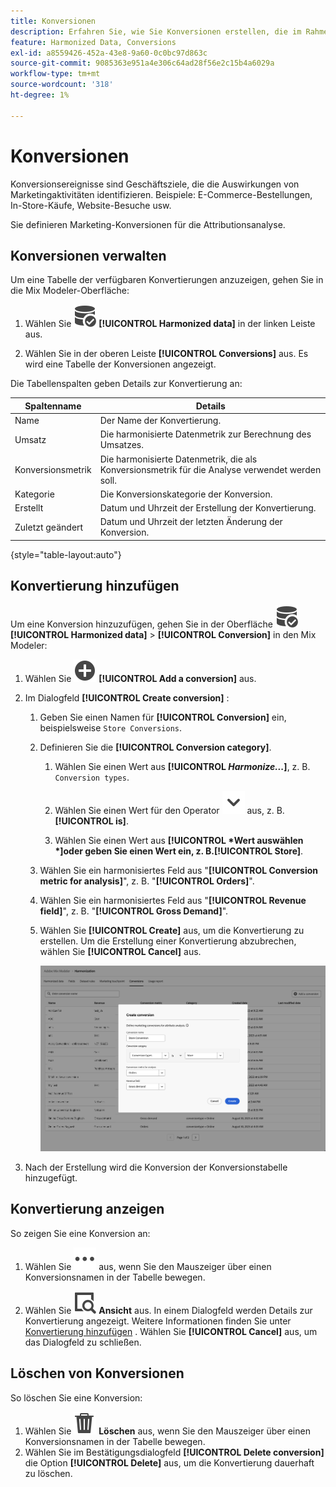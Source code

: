 ```yaml
---
title: Konversionen
description: Erfahren Sie, wie Sie Konversionen erstellen, die im Rahmen der Harmonisierung Ihrer Daten in Mix Modeler verwendet werden.
feature: Harmonized Data, Conversions
exl-id: a8559426-452a-43e8-9a60-0c0bc97d863c
source-git-commit: 9085363e951a4e306c64ad28f56e2c15b4a6029a
workflow-type: tm+mt
source-wordcount: '318'
ht-degree: 1%

---
```


# Konversionen

Konversionsereignisse sind Geschäftsziele, die die Auswirkungen von Marketingaktivitäten identifizieren. Beispiele: E-Commerce-Bestellungen, In-Store-Käufe, Website-Besuche usw.

Sie definieren Marketing-Konversionen für die Attributionsanalyse.

## Konversionen verwalten

Um eine Tabelle der verfügbaren Konvertierungen anzuzeigen, gehen Sie in die Mix Modeler-Oberfläche:

1. Wählen Sie ![DataSearch](/help/assets//icons/DataCheck.svg) **[!UICONTROL Harmonized data]** in der linken Leiste aus.

1. Wählen Sie in der oberen Leiste **[!UICONTROL Conversions]** aus. Es wird eine Tabelle der Konversionen angezeigt.

Die Tabellenspalten geben Details zur Konvertierung an:

| Spaltenname | Details |
| --- | ---|
| Name | Der Name der Konvertierung. |
| Umsatz | Die harmonisierte Datenmetrik zur Berechnung des Umsatzes. |
| Konversionsmetrik | Die harmonisierte Datenmetrik, die als Konversionsmetrik für die Analyse verwendet werden soll. |
| Kategorie | Die Konversionskategorie der Konversion. |
| Erstellt | Datum und Uhrzeit der Erstellung der Konvertierung. |
| Zuletzt geändert | Datum und Uhrzeit der letzten Änderung der Konversion. |

{style="table-layout:auto"}

## Konvertierung hinzufügen

Um eine Konversion hinzuzufügen, gehen Sie in der Oberfläche ![DataSearch](/help/assets//icons/DataCheck.svg) **[!UICONTROL Harmonized data]** > **[!UICONTROL Conversion]** in den Mix Modeler:

1. Wählen Sie ![Hinzufügen](/help/assets//icons/AddCircle.svg) **[!UICONTROL Add a conversion]** aus.

1. Im Dialogfeld **[!UICONTROL Create conversion]** :

   1. Geben Sie einen Namen für **[!UICONTROL Conversion]** ein, beispielsweise `Store Conversions`.

   1. Definieren Sie die **[!UICONTROL Conversion category]**.

      1. Wählen Sie einen Wert aus **[!UICONTROL *Harmonize...*]**, z. B. `Conversion types`.

      1. Wählen Sie einen Wert für den Operator ![Chevron](/help/assets//icons/ChevronDown.svg) aus, z. B. **[!UICONTROL is]**.

      1. Wählen Sie einen Wert aus **[!UICONTROL *Wert auswählen *]**oder geben Sie einen Wert ein, z. B.**[!UICONTROL Store]**.

   1. Wählen Sie ein harmonisiertes Feld aus &quot;**[!UICONTROL Conversion metric for analysis]**&quot;, z. B. &quot;**[!UICONTROL Orders]**&quot;.

   1. Wählen Sie ein harmonisiertes Feld aus &quot;**[!UICONTROL Revenue field]**&quot;, z. B. &quot;**[!UICONTROL Gross Demand]**&quot;.

   1. Wählen Sie **[!UICONTROL Create]** aus, um die Konvertierung zu erstellen. Um die Erstellung einer Konvertierung abzubrechen, wählen Sie **[!UICONTROL Cancel]** aus.

      ![ALT-Text](/help/assets//create-conversion.png)

1. Nach der Erstellung wird die Konversion der Konversionstabelle hinzugefügt.


## Konvertierung anzeigen

So zeigen Sie eine Konversion an:

1. Wählen Sie ![Mehr](/help/assets//icons/More.svg) aus, wenn Sie den Mauszeiger über einen Konversionsnamen in der Tabelle bewegen.

1. Wählen Sie ![Ansicht](/help/assets//icons/ViewDetail.svg) **Ansicht** aus. In einem Dialogfeld werden Details zur Konvertierung angezeigt. Weitere Informationen finden Sie unter [Konvertierung hinzufügen](#add-a-conversion) . Wählen Sie **[!UICONTROL Cancel]** aus, um das Dialogfeld zu schließen.


## Löschen von Konversionen

So löschen Sie eine Konversion:

1. Wählen Sie ![Löschen](/help/assets//icons/Delete.svg) **Löschen** aus, wenn Sie den Mauszeiger über einen Konversionsnamen in der Tabelle bewegen.
1. Wählen Sie im Bestätigungsdialogfeld **[!UICONTROL Delete conversion]** die Option **[!UICONTROL Delete]** aus, um die Konvertierung dauerhaft zu löschen.

